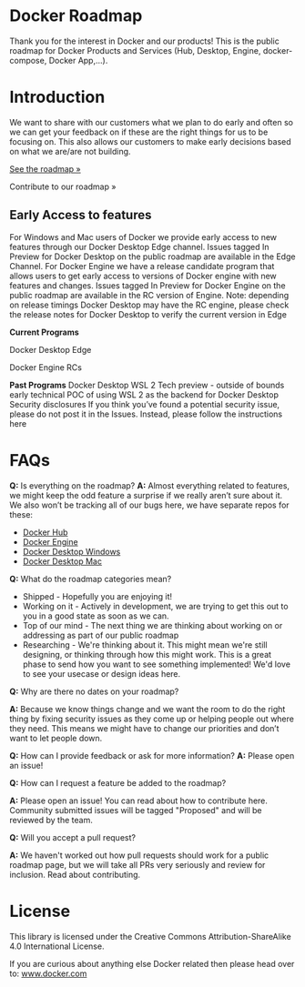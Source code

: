 # Docker Roadmap

Thank you for the interest in Docker and our products!
This is the public roadmap for Docker Products and Services (Hub, Desktop, Engine, docker-compose, Docker App,...).

# Introduction
We want to share with our customers what we plan to do early and often so we can get your feedback on if these are the right things for us to be focusing on. This also allows our customers to make early decisions based on what we are/are not building. 

[See the roadmap »](https://github.com/docker/docker-roadmap/projects)

Contribute to our roadmap »

## Early Access to features 

For Windows and Mac users of Docker we provide early access to new features through our Docker Desktop Edge channel. 
Issues tagged In Preview for Docker Desktop on the public roadmap are available in the Edge Channel. 
For Docker Engine we have a release candidate program that allows users to get early access to versions of Docker engine with new features and changes. Issues tagged In Preview for Docker Engine on the public roadmap are available in the RC version of Engine. 
Note: depending on release timings Docker Desktop may have the RC engine, please check the release notes for Docker Desktop to verify the current version in Edge 

**Current Programs**

Docker Desktop Edge 

Docker Engine RCs

**Past Programs**
Docker Desktop WSL 2 Tech preview - outside of bounds early technical POC of using WSL 2 as the backend for Docker Desktop
Security disclosures
If you think you’ve found a potential security issue, please do not post it in the Issues. Instead, please follow the instructions here

# FAQs

**Q:** Is everything on the roadmap?
**A:** Almost everything related to features, we might keep the odd feature a surprise if we really aren’t sure about it. We also won’t be tracking all of our bugs here, we have separate repos for these:

* [Docker Hub](https://github.com/docker/hub-feedback)
* [Docker Engine](https://github.com/moby/moby/issues)
* [Docker Desktop Windows](https://github.com/docker/for-win/issues)
* [Docker Desktop Mac](https://github.com/docker/for-mac/issues) 

**Q:** What do the roadmap categories mean?
* Shipped - Hopefully you are enjoying it!
* Working on it - Actively in development, we are trying to get this out to you in a good state as soon as we can.
* Top of our mind - The next thing we are thinking about working on or addressing as part of our public roadmap 
* Researching - We're thinking about it. This might mean we're still designing, or thinking through how this might work. This is a great phase to send how you want to see something implemented! We'd love to see your usecase or design ideas here.

**Q:** Why are there no dates on your roadmap?

**A:** Because we know things change and we want the room to do the right thing by fixing security issues as they come up or helping people out where they need. This means we might have to change our priorities and don’t want to let people down. 

**Q:** How can I provide feedback or ask for more information?
**A:** Please open an issue!

**Q:** How can I request a feature be added to the roadmap?

**A:** Please open an issue! You can read about how to contribute here. Community submitted issues will be tagged "Proposed" and will be reviewed by the team.

**Q:** Will you accept a pull request?

**A:** We haven't worked out how pull requests should work for a public roadmap page, but we will take all PRs very seriously and review for inclusion. Read about contributing.

# License
This library is licensed under the Creative Commons Attribution-ShareAlike 4.0 International License.

If you are curious about anything else Docker related then please head over to: www.docker.com 


